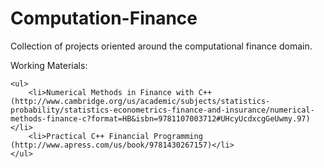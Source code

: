 # Computation-Finance
Collection of projects oriented around the computational finance domain.

Working Materials:

	<ul>
		<li>Numerical Methods in Finance with C++ (http://www.cambridge.org/us/academic/subjects/statistics-probability/statistics-econometrics-finance-and-insurance/numerical-methods-finance-c?format=HB&isbn=9781107003712#UHcyUcdxcgGeUwmy.97)</li>
		<li>Practical C++ Financial Programming (http://www.apress.com/us/book/9781430267157)</li>
	</ul>